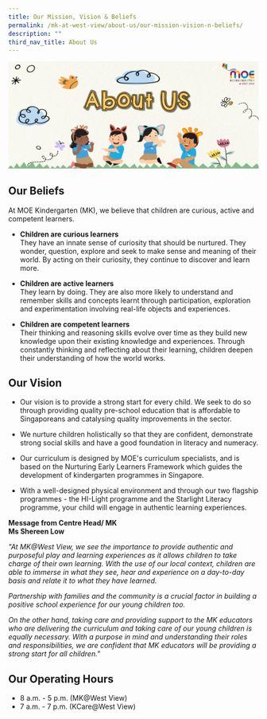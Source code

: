 ```yaml
---
title: Our Mission, Vision & Beliefs
permalink: /mk-at-west-view/about-us/our-mission-vision-n-beliefs/
description: ""
third_nav_title: About Us
---
```

![About Us](/images/Header%202%20-%20About%20Us.png)

Our Beliefs
-----------

At MOE Kindergarten (MK), we believe that children are curious, active and competent learners.  
  

*   **Children are curious learners**<br>They have an innate sense of curiosity that should be nurtured. They wonder, question, explore and seek to make sense and meaning of their world. By acting on their curiosity, they continue to discover and learn more.  
      
    

*   **Children are active learners** <br>They learn by doing. They are also more likely to understand and remember skills and concepts learnt through participation, exploration and experimentation involving real-life objects and experiences.   
      
    

*   **Children are competent learners** <br>Their thinking and reasoning skills evolve over time as they build new knowledge upon their existing knowledge and experiences. Through constantly thinking and reflecting about their learning, children deepen their understanding of how the world works. 

Our Vision
----------

*   Our vision is to provide a strong start for every child. We seek to do so through providing quality pre-school education that is affordable to Singaporeans and catalysing quality improvements in the sector. 

*   We nurture children holistically so that they are confident, demonstrate strong social skills and have a good foundation in literacy and numeracy.

*   Our curriculum is designed by MOE's curriculum specialists, and is based on the Nurturing Early Learners Framework which guides the development of kindergarten programmes in Singapore. 

*   With a well-designed physical environment and through our two flagship programmes - the HI-Light programme and the Starlight Literacy programme, your child will engage in authentic learning experiences.

**Message from Centre Head/ MK** <br>
**Ms Shereen Low**  

_"At MK@West View, we see the importance to provide authentic and purposeful play and learning experiences as it allows children to take charge of their own learning. With the use of our local context, children are able to immerse in what they see, hear and experience on a day-to-day basis and relate it to what they have learned._

_Partnership with families and the community is a crucial factor in building a positive school experience for our young children too._ 

_On the other hand, taking care and providing support to the MK educators who are delivering the curriculum and taking care of our young children is equally necessary. With a purpose in mind and understanding their roles and responsibilities, we are confident that MK educators will be providing a strong start for all children."_

Our Operating Hours
-------------------

*   8 a.m. - 5 p.m. (MK@West View)
*   7 a.m. - 7 p.m. (KCare@West View)